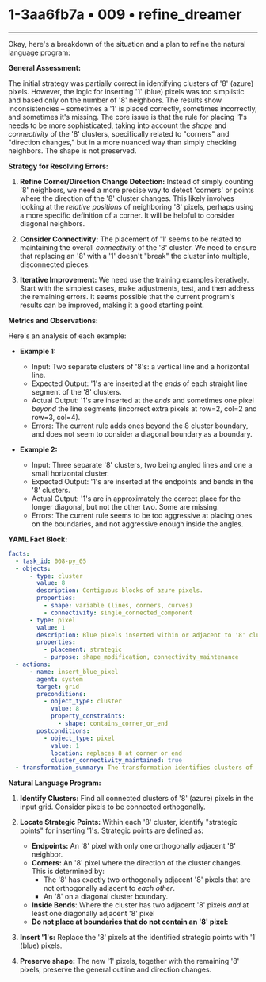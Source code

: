 # 1-3aa6fb7a • 009 • refine_dreamer

---
Okay, here's a breakdown of the situation and a plan to refine the natural language program:

**General Assessment:**

The initial strategy was partially correct in identifying clusters of '8' (azure) pixels. However, the logic for inserting '1' (blue) pixels was too simplistic and based only on the number of '8' neighbors. The results show inconsistencies – sometimes a '1' is placed correctly, sometimes incorrectly, and sometimes it's missing. The core issue is that the rule for placing '1's needs to be more sophisticated, taking into account the *shape* and *connectivity* of the '8' clusters, specifically related to "corners" and "direction changes," but in a more nuanced way than simply checking neighbors. The shape is not preserved.

**Strategy for Resolving Errors:**

1.  **Refine Corner/Direction Change Detection:** Instead of simply counting '8' neighbors, we need a more precise way to detect 'corners' or points where the direction of the '8' cluster changes. This likely involves looking at the *relative positions* of neighboring '8' pixels, perhaps using a more specific definition of a corner. It will be helpful to consider diagonal neighbors.

2.  **Consider Connectivity:** The placement of '1' seems to be related to maintaining the overall *connectivity* of the '8' cluster. We need to ensure that replacing an '8' with a '1' doesn't "break" the cluster into multiple, disconnected pieces.

3.  **Iterative Improvement:** We need use the training examples iteratively. Start with the simplest cases, make adjustments, test, and then address the remaining errors. It seems possible that the current program's results can be improved, making it a good starting point.

**Metrics and Observations:**

Here's an analysis of each example:

*   **Example 1:**
    *   Input: Two separate clusters of '8's: a vertical line and a horizontal line.
    *   Expected Output: '1's are inserted at the *ends* of each straight line segment of the '8' clusters.
    *   Actual Output: '1's are inserted at the *ends* and sometimes one pixel *beyond* the line segments (incorrect extra pixels at row=2, col=2 and row=3, col=4).
    *   Errors: The current rule adds ones beyond the 8 cluster boundary, and does not seem to consider a diagonal boundary as a boundary.

*   **Example 2:**
    *   Input: Three separate '8' clusters, two being angled lines and one a small horizontal cluster.
    *   Expected Output: '1's are inserted at the endpoints and bends in the '8' clusters.
    *   Actual Output: '1's are in approximately the correct place for the longer diagonal, but not the other two. Some are missing.
    *   Errors: The current rule seems to be too aggressive at placing ones on the boundaries, and not aggressive enough inside the angles.

**YAML Fact Block:**

```yaml
facts:
  - task_id: 008-py_05
  - objects:
      - type: cluster
        value: 8
        description: Contiguous blocks of azure pixels.
        properties:
          - shape: variable (lines, corners, curves)
          - connectivity: single_connected_component
      - type: pixel
        value: 1
        description: Blue pixels inserted within or adjacent to '8' clusters.
        properties:
          - placement: strategic
          - purpose: shape_modification, connectivity_maintenance
  - actions:
      - name: insert_blue_pixel
        agent: system
        target: grid
        preconditions:
          - object_type: cluster
            value: 8
            property_constraints:
              - shape: contains_corner_or_end
        postconditions:
          - object_type: pixel
            value: 1
            location: replaces 8 at corner or end
            cluster_connectivity_maintained: true
  - transformation_summary: The transformation identifies clusters of '8' pixels and inserts '1' pixels at specific locations (corners, ends, and direction changes) within the clusters. The overall goal is to outline the original structure.
```

**Natural Language Program:**

1.  **Identify Clusters:** Find all connected clusters of '8' (azure) pixels in the input grid. Consider pixels to be connected orthogonally.

2.  **Locate Strategic Points:** Within each '8' cluster, identify "strategic points" for inserting '1's. Strategic points are defined as:
    *   **Endpoints:** An '8' pixel with only one orthogonally adjacent '8' neighbor.
    *   **Corners:** An '8' pixel where the direction of the cluster changes. This is determined by:
        *   The '8' has exactly two orthogonally adjacent '8' pixels that are not orthogonally adjacent to *each other*.
        *   An '8' on a diagonal cluster boundary.
    * **Inside Bends**: Where the cluster has two adjacent '8' pixels *and* at least one diagonally adjacent '8' pixel
    *   **Do not place at boundaries that do not contain an '8' pixel:**

3. **Insert '1's:** Replace the '8' pixels at the identified strategic points with '1' (blue) pixels.

4. **Preserve shape:** The new '1' pixels, together with the remaining '8' pixels, preserve the general outline and direction changes.

